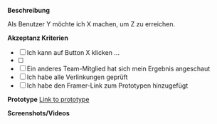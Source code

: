 **Beschreibung**

Als Benutzer Y möchte ich X machen, um Z zu erreichen.

**Akzeptanz Kriterien**

- [ ] Ich kann auf Button X klicken ...
- [ ]
- [ ] Ein anderes Team-Mitglied hat sich mein Ergebnis angeschaut
- [ ] Ich habe alle Verlinkungen geprüft
- [ ] Ich habe den Framer-Link zum Prototypen hinzugefügt

**Prototype**
[Link to prototype](https://framer.com)

**Screenshots/Videos**
